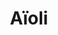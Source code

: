 ---
layout: recette
categories: [recettes]
hidden: true
lang: fr
sitemap: false
title: Aïoli
type: condiment
recettes:
  Classique:
    ingredients:
      - nom: ail
        qte: 1
        unite: petite gousse
      - nom: sel
      - nom: jaune d'oeuf
        qte: 1
        variable: true
      - nom: huile d'olive
        qte: 125
        unite: mL
    etapes:
      - label: Préparation
        details:
          - Émincer l'ail le plus finement possible
          - Ajouter le sel
          - Verser dans un saladier
          - Ajouter un tout petit peu d'huile d'olive 
          - Mélanger au fouet jusqu'à ce que ça commence à changer de texture
          - Émulsifier la préparation en versant progressivement l'huile d'olive tout en fouettant
notes:
  - En cas d'échec, garder le mélange non émulsifié et recommencer avec un autre jaune d'oeuf
---